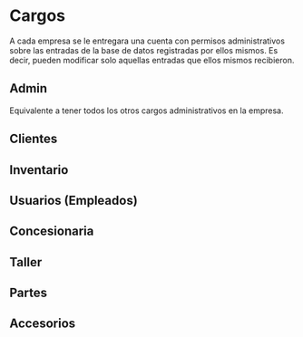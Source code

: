 # Cargos

A cada empresa se le entregara una cuenta con permisos administrativos sobre las entradas de la base de datos registradas por ellos mismos. Es decir, pueden modificar solo aquellas entradas que ellos mismos recibieron.

## Admin

Equivalente a tener todos los otros cargos administrativos en la empresa.

## Clientes

## Inventario

## Usuarios (Empleados)

## Concesionaria

## Taller

## Partes

## Accesorios



